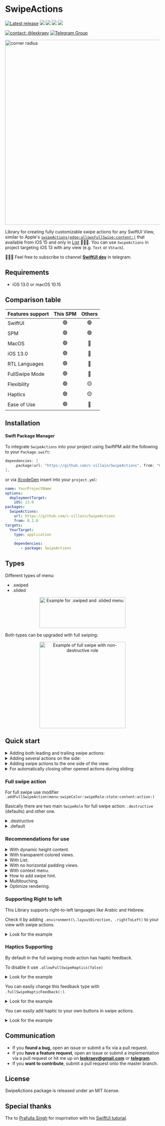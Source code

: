 # SwipeActions

[![Latest release](https://img.shields.io/github/v/release/c-villain/SwipeActions?color=brightgreen&label=version)](https://github.com/c-villain/SwipeActions/releases/latest)
[![](https://img.shields.io/endpoint?url=https%3A%2F%2Fswiftpackageindex.com%2Fapi%2Fpackages%2Fc-villain%2FSwipeActions%2Fbadge%3Ftype%3Dswift-versions)](https://swiftpackageindex.com/c-villain/SwipeActions)
[![](https://img.shields.io/endpoint?url=https%3A%2F%2Fswiftpackageindex.com%2Fapi%2Fpackages%2Fc-villain%2FSwipeActions%2Fbadge%3Ftype%3Dplatforms)](https://swiftpackageindex.com/c-villain/SwipeActions)
[![](https://img.shields.io/badge/SPM-supported-DE5C43.svg?color=brightgreen)](https://swift.org/package-manager/)
![](https://img.shields.io/github/license/c-villain/SwipeActions)

[![contact: @lexkraev](https://img.shields.io/badge/contact-%40lexkraev-blue.svg?style=flat)](https://t.me/lexkraev)
[![Telegram Group](https://img.shields.io/endpoint?color=neon&style=flat-square&url=https%3A%2F%2Ftg.sumanjay.workers.dev%2Fswiftui_dev)](https://telegram.dog/swiftui_dev)

<p align="left">
<img src="Sources/Gifs/teaser.jpg" alt="corner radius" width="600">
</p>

Library for creating fully customizable swipe actions for any SwiftUI View, similar to Apple's [```swipeActions(edge:allowsFullSwipe:content:)```](https://developer.apple.com/documentation/swiftui/view/swipeactions(edge:allowsfullswipe:content:)) that available from iOS 15 and only in [List](https://developer.apple.com/documentation/swiftui/lists) 🤷🏼‍♂️.
You can use ```SwipeActions``` in project targeting iOS 13 with any view (e.g. ```Text``` or ```VStack```).

👨🏻‍💻 Feel free to subscribe to channel **[SwiftUI dev](https://t.me/swiftui_dev)** in telegram.

## Requirements

- iOS 13.0 or macOS 10.15

## Comparison table

| Features support | This SPM | Others |
| :---         |     :---:      |          :---:  |
| SwiftUI   | 🟢     | 🟢     |
| SPM    | 🟢        | 🟢       |
| MacOS    | 🟢        | 🔴       |
| iOS 13.0    | 🟢        | 🔴       |
| RTL Languages    | 🟢        | 🔴       |
| FullSwipe Mode   | 🟢        | 🔴       |
| Flexibility   | 🟢        | 🟡       |
| Haptics   | 🟢        | 🟡       |
| Ease of Use    | 🟢        | 🔴       | 


## Installation

#### Swift Package Manager

To integrate ```SwipeActions``` into your project using SwiftPM add the following to your `Package.swift`:

```swift
dependencies: [
    .package(url: "https://github.com/c-villain/SwipeActions", from: "0.1.0"),
],
```
or via [XcodeGen](https://github.com/yonaskolb/XcodeGen) insert into your `project.yml`:

```yaml
name: YourProjectName
options:
  deploymentTarget:
    iOS: 13.0
packages:
  SwipeActions:
    url: https://github.com/c-villain/SwipeActions
    from: 0.1.0
targets:
  YourTarget:
    type: application
    ...
    dependencies:
       - package: SwipeActions
```

## Types

Different types of menu: 
- .swiped
- .slided

<p align="center">
<img src="Sources/Gifs/menuTypes.gif" alt="Example for .swiped and .slided menu" height="100" width="280">
</p>

Both types can be upgraded with full swiping:

<p align="center">
<img src="Sources/Gifs/fullSwipe.gif" alt="Example of full swipe with non-destructive role" width="280">
</p> 

## Quick start

<details>
  <summary>Adding both leading and trailing swipe actions:</summary>

<p align="center">
<img src="Sources/Gifs/both.gif" alt="Example with leading and trailing swipes" height="160" width="280">
</p>

Use ```Leading { ... }``` and ```Trailing { ... }``` closures inside ```.addSwipeAction { ... }``` modifier:

```swift
import SwipeActions

struct YourView: View {
    
    var body: some View {
        ScrollView {
            LazyVStack {
                ForEach(1...100, id: \.self) { cell in
                    Text("Cell \(cell)")
                        .frame(height: 50, alignment: .center)
                        .frame(maxWidth: .infinity)
                        .contentShape(Rectangle())
                        .addSwipeAction {
                            Leading { //<= HERE 
                                Button {
                                    print("edit \(cell)")
                                } label: {
                                    Image(systemName: "pencil")
                                        .foregroundColor(.white)
                                }
                                .frame(width: 60, height: 50, alignment: .center)
                                .contentShape(Rectangle())
                                .background(Color.green)

                            }
                            Trailing { //<= HERE 
                                HStack(spacing: 0) {
                                    Button {
                                        print("remove \(cell)")
                                    } label: {
                                        Image(systemName: "trash")
                                            .foregroundColor(.white)
                                    }
                                    .frame(width: 60, height: 50, alignment: .center)
                                    .contentShape(Rectangle())
                                    .background(Color.red)
    
                                    Button {
                                        print("Inform \(cell)")
                                    } label: {
                                        Image(systemName: "bell.slash.fill")
                                            .foregroundColor(.white)
                                    }
                                    .frame(width: 60, height: 50, alignment: .center)
                                    .background(Color.blue)
                                }
                            }
                        }
                }
            }
        }
    }
}
```

</details>

<details>
  <summary>Adding several actions on the side:</summary>

Don't forget that your actions are subviews in general and buttons or smth else particularly. Please arrange them:

```swift
YourView()
.addSwipeAction(edge: .trailing) {
    HStack(spacing: 0) { // <= 👀 Look here 
        Rectangle()
            .fill(Color.green.opacity(0.8))
            .frame(width: 8.0, height: 80)
        
        Button {
        } label: {
            Image(systemName: "message")
                .foregroundColor(.white)
                .frame(width: 60, height: 80)
                .contentShape(Rectangle())
        }
        .background(Color.blue)
    }
}

```

</details>


<details>
  <summary>Adding swipe actions to the one side of the view:</summary>

<p align="center">
<img src="Sources/Gifs/trailing.gif" alt="Example with trailing swipe menu" height="160" width="280">
</p>

Use ```.addSwipeAction(edge: ) { ... }``` modifier, ```edge``` - a ```HorizontalAlignment``` value input parameter - with two cases of using ```.leading``` or ```.trailing```

```swift
import SwipeActions

struct YourView: View {
    
    var body: some View {
        ScrollView {
            LazyVStack {
                ForEach(1...100, id: \.self) { cell in
                    Text("Cell \(cell)")
                        .frame(height: 50, alignment: .center)
                        .frame(maxWidth: .infinity)
                        .contentShape(Rectangle())
                        .addSwipeAction(edge: .trailing) { // <= choose here .trailing or .leading
                            HStack(spacing: 0) {
                                Button {
                                    print("remove \(cell)")
                                } label: {
                                    Image(systemName: "trash")
                                        .foregroundColor(.white)
                                }
                                .frame(width: 60, height: 50, alignment: .center)
                                .contentShape(Rectangle())
                                .background(Color.red)
                                
                                Button {
                                    print("Inform \(cell)")
                                } label: {
                                    Image(systemName: "bell.slash.fill")
                                        .foregroundColor(.white)
                                }
                                .frame(width: 60, height: 50, alignment: .center)
                                .background(Color.blue)
                            }
                        }
                }
            }
        }
    }
}
```

</details>

<details>
  <summary>For automatically closing other opened actions during sliding: </summary>
  
<p align="center">
<img src="Sources/Gifs/autoclosing.gif" alt="Example with auto closing swipe actions" width="280">
</p> 
  
  Add ```SwipeState``` var to your ```View``` and pass it as a ```binding``` in ```.addSwipeAction(state:)```:
  
  ```swift
  
struct YourView: View {  
     @State var state: SwipeState = .untouched // <= HERE

     var body: some View {
          ScrollView {
               VStack(spacing: 2) {
                   ForEach(1 ... 30, id: \.self) { cell in
                       Text("Cell \(cell)")
                           .addSwipeAction(state: $state) { // <= HERE
                              ....
                           }
                    }
               }
          }
     }
}
```
  
 </details>
 
### Full swipe action
  
  For full swipe use modifier ```.addFullSwipeAction(menu:swipeColor:swipeRole:state:content:action:)```
  
  Basically there are two main ```SwipeRole``` for full swipe action: ```.destructive``` (defaults) and other one.
  
  <details>
  <summary>.destructive</summary>
  
  This role is used for closing/hiding/removing cell.
  
  
<p align="center">
<img src="Sources/Gifs/destructiveFullSwipe.gif" alt="Example of full swipe with destructive role" width="280">
</p> 
     
  
  ```swift
  
struct YourView: View {  
     
     @State var range: [Int] = [1,2,3,4,5,6,7,8,9,10]

     var body: some View {
          ScrollView {
               VStack(spacing: 2) {
                   ForEach(range, id: \.self) { cell in
                       Text("Cell \(cell)")
                           .addFullSwipeAction(
                               menu: .slided,
                               swipeColor: .red) { // <= Color is the same as last button in Trailing for full effect 
                                    Leading { 
                                        ...
                                    }
                                    Trailing {
                                        ...
                                        
                                        Button {
                                            withAnimation { 
                                                if let index = range.firstIndex(of: cell) {
                                                    range.remove(at: index)
                                                }
                                            }
                                        } label: {
                                            Image(systemName: "trash")
                                                .foregroundColor(.white)
                                        }
                                        .contentShape(Rectangle())
                                        .frame(width: 60)
                                        .frame(maxHeight: .infinity)
                                        .background(Color.red) // <=== Look here
                                    }
                                } action: { // <= action for full swiping
                                    withAnimation {
                                        if let index = range.firstIndex(of: cell) {
                                            range.remove(at: index)
                                        }
                                    }
                                }
                    }
               }
          }
     }
}
```
   </details>
   
   
  <details>
  <summary>.default</summary>
  
  This role is used for making some action on cell.
  
<p align="center">
<img src="Sources/Gifs/nondestructiveFullSwipe.gif" alt="Example of full swipe with non-destructive role" width="280">
</p> 
     
  
  ```swift
  
struct YourView: View {  ]

     var body: some View {
          ScrollView {
               VStack(spacing: 2) {
                   ForEach(1...10, id: \.self) { cell in
                       Text("Cell \(cell)")
                           .addFullSwipeAction(menu: .slided,
                                               swipeColor: .green, // <=== Color is the same as last button in Trailing for full effect 
                                               swipeRole: .defaults) {  // <=== Add this parameter
                                    Leading { 
                                        ...
                                    }
                                    Trailing {
                                        HStack(spacing: 0) {
                                            ...
                                            
                                            Button {
            
                                            } label: {
                                                Image(systemName: "trash")
                                                    .foregroundColor(.white)
                                            }
                                            .contentShape(Rectangle())
                                            .frame(width: 60)
                                            .frame(maxHeight: .infinity)
                                            .background(Color.green) // <=== Look here
                                        }
                                    }
                                } action: { // <=== action for full swiping
                                    ...
                                }
                    }
               }
          }
     }
}
```
   </details>
 
### Recommendations for use

<details>
  <summary>With dynamic height content.</summary>
 
 
use ```.frame(maxHeight: .infinity)```

```swift
YourView()
    .addSwipeAction(menu: .slided, edge: .trailing) {
        Button {
            ...
        } label: {
            Image("trash")
                .font(.system(size: 20.0))
                .foregroundColor(.white)
                .frame(width: 68, alignment: .center)
                .frame(maxHeight: .infinity) // <= Look here
                .background(.red)
        }
    }
```

</details>

<details>
  <summary>With transparent colored views.</summary>
 
 There is *no* restrictions or any recommendations for using with ```.slided``` type! 
 
 With ```.swiped``` use *non-tranparent* color layer or the same color with ```alfa = 1.0```:

```swift
ForEach(1 ... 30, id: \.self) { cell in
   Text("Cell \(cell)")
       .padding()
       .frame(height: 80)
       .frame(maxWidth: .infinity)
       //.background(Color.green.opacity(0.2)) // <== ❌ DON'T USE SUCH WAY!
       //.background(Color(red: 0.841, green: 0.956, blue: 0.868)) // <== ✅ USE THIS WAY!
       .background( // <== OR THIS WAY!
           ZStack {
               Color(UIColor.systemBackground) // non-transparent color layer
               Color.green.opacity(0.2)
           }
       )
       .contentShape(Rectangle())
       .listStyle(.plain)
       .addSwipeAction(menu: .swiped, // <=== SWIPED TYPE
                       state: $state) {
           Leading {
           ...
           }
       }
       ...
 }
```
</details>

<details>
  <summary>With List.</summary>

Basically if you have minimum deployments target for your app is iOS 15 I recommend to use Apple's [swipe actions](https://developer.apple.com/documentation/swiftui/view/swipeactions(edge:allowsfullswipe:content:)) for List. Anyway you may use this.

Due to some features for working with ```List``` you should:

 - specify a frame for cell width, e.g. ```.frame(width: UIScreen.main.bounds.size.width - 32, height: 80)``` and a frame for buttons on swipe actions, e.g. ```.frame(width: 60, height: 80)```. Note that height in frames should be the same!
 
 - add modifier ```.onTapGesture { ... }``` for cell to override tapping on swipe action buttons
 
 - add modifier ```.listRowInsets(EdgeInsets())``` for cell
 
```swift
List(elements) { e in
    Text(e.name)
        .frame(width: UIScreen.main.bounds.size.width - 32, height: 80) // <= HERE
        .background(Color(UIColor.systemBackground))
        .onTapGesture { // <=== HERE
            print("on cell tap!")
        }
        .addSwipeAction(menu: .swiped,
                        edge: .trailing,
                        state: $state) {
            Button {
                print("remove")
            } label: {
                Image(systemName: "trash")
                    .foregroundColor(.white)
            }
            .frame(width: 60, height: 80, alignment: .center) // <= HERE
            .contentShape(Rectangle())
            .background(Color.red)
        }
                        .listRowInsets(EdgeInsets()) // <=== HERE
}
.padding(16)
```

Look for code in the example.

</details>

<details>
  <summary>With no horizontal padding views.</summary>

To avoid effect when content in swipe actions started showing immediately after view with no horizontal padding

<p align="center">
<img src="Sources/Gifs/demoWithoutInsets.gif" alt="Demo without insets" width="280">
</p>

in ```.addSwipeAction { ... }``` add ```Rectangle``` filled with *same* color as root view:

<p align="center">
<img src="Sources/Gifs/demoWithInsets.gif" alt="Demo with insets" width="280">
</p>

```swift
 YourView()
     .frame(height: 80)
     .frame(maxWidth: .infinity)
     .background(Color.green.opacity(0.8)) // <= Look here
     .addSwipeAction(edge: .trailing) {
        HStack(spacing: 0) {
             Rectangle() // <=== HERE!
                 .fill(Color.green.opacity(0.8)) // <= 💡 Don't forget!
                 .frame(width: 8.0, height: 80)
    
             Button {
             } label: {
                 Image(systemName: "message")
                     .foregroundColor(.white)
             }
             .frame(width: 60, height: 80)
             .contentShape(Rectangle())
             .background(Color.blue)
        }
     }
```

</details>

<details>
  <summary>With context menu.</summary>

<p align="center">
<img src="Sources/Gifs/withContextMenuDemo.gif" alt="Demo without insets" width="280">
</p>

Due to some difficulties for SwiftUI to detect gestures for sliding view and opening context menu I recommend you to use
`.contextMenu` after `.addSwipeAction` (or `addFullSwipeAction`):

```swift
 YourView()
     .frame(height: 80)
     .frame(maxWidth: .infinity)
    .contentShape(Rectangle()) 
    .padding()
    .background(Color(UIColor.systemBackground))
    .addFullSwipeAction(...) { ... }  // <=== Look here!
    .contextMenu { ... }
```

Actually if you don't use `.contentShape(Rectangle())`, you can also add `.contextMenu` before `.addSwipeAction` (or `addFullSwipeAction`):

```swift
 YourView()
     .frame(height: 80)
     .frame(maxWidth: .infinity)
    //.contentShape(Rectangle()) // <=== Look here!
    .padding()
    .contextMenu { ... } // <=== Look here!
    .background(Color(UIColor.systemBackground))
    .addFullSwipeAction(...) { ... } // <=== Look here!
```

</details>

<details>
  <summary>How to add swipe hint.</summary>

Use modifier `.swipeHint`:

The place for applying this modifier depends on type of menu.

Add `.swipeHint` strictly after `.addSwipeAction` for `.slided` type of menu 👇🏻
```swift
ForEach(range, ...) {
    YourCell()
        ...
        .addFullSwipeAction(
            menu: .slided, // <== LOOK HERE
            swipeColor: .red,
            state: $state) {
                Leading {
                    ...
                }
                Trailing {
                    ...
                }
            }
        .swipeHint(cell == range.first, hintOffset: 120.0) // for trailing <== LOOK HERE
        .swipeHint(cell == range[1] , hintOffset: -120.0) // for leading <== LOOK HERE
    ...
}
```

Add `.swipeHint` strictly before `.addSwipeAction` for `.swiped` type of menu 👇🏻
```swift
ForEach(range, ...) {
    YourCell()
        ...
        .swipeHint(cell == range.first, hintOffset: 120.0) // for trailing <== LOOK HERE
        .swipeHint(cell == range[1], hintOffset: -120.0) // for leading <== LOOK HERE
        .addFullSwipeAction(
            menu: .swiped, // <== Look here
            swipeColor: .red,
            state: $state) {
                Leading {
                    ...
                }
                Trailing {
                    ...
                }
            }
    ...
}
```

</details>


<details>
    <summary>Multitouching.</summary>

Due to SwiftUI philosophy is not quite possible to control multitouching in general and dragging several cells particularly. Anyway we can disable multitouch with special view modifier: `.allowMultitouching(false)` based on UIKit. Add this modifier strictly before using swipe actions:

```swift
...
YourView(...)
      .allowMultitouching(false) // <= Look here
      .addSwipeAction( ...) {
        ...
      }
...
```
By default this flag is true. Using this modifier will repeat telegram's behaviour where you can drag only one cell during multitouching. 

Actually the problem exist only in fullswiping mode. In default mode you can drag several cells but after ending touching only one will be opened.

But as soon as this solution is based on UIKit you can't optimise rendering of `YourView` with `drawingGroup()`:
```swift
...
YourView(...)
      .allowMultitouching(false) // <= look here
      .addSwipeAction( ...) {
        ...
      }
      .drawingGroup() // <=  ❌ DON'T DO THAT
...
```

You'll definitely get this:

<img width="338" alt="Drawing group after swipeactions" src="https://github.com/user-attachments/assets/b8671c69-a5e1-4ca7-8d62-67b68bd2d33f">

Actually rendering will be optimizing by SwiftUI engine... For full control you can add view modifier `.identifier(your id)` to `YourView(...)`
</details>

<details>
    <summary>Optimize rendering.</summary>

To control view's id for optimizing you should use modifier `.identifier(your id)`:

```swift
ForEach(...) { cell in
     YourView(cell)
         .addSwipeAction(...) {}
         .identifier(cell) // <= Look here
 }
```

Actually if you forget to add identifier this don't worry, id will be added manually.

</details>

### Supporting Right to left

This Library supports right-to-left languages like Arabic and Hebrew. 

Check it by adding `.environment(\.layoutDirection, .rightToLeft)` to your view with swipe actions.

<details>
<summary>Look for the example</summary>

```swift
struct ContentView: View {
    var body: some View {
        LazyVStack {
            ForEach(0..<5) { index in
                Text("Item \(index)")
                    .swipeActions {
                        Button("Delete") {
                            print("Item deleted")
                        }
                        .tint(.red)
                    }
            }
        }
        .environment(\.layoutDirection, .rightToLeft) // <= Look here
    }
}
```

</details>

### Haptics Supporting 

By default in the full swiping mode action has haptic feedback.

To disable it use `.allowFullSwipeHaptics(false)`

<details>
<summary>Look for the example</summary>

```swift
YourView()
    .addFullSwipeAction(...) { ... }
    .allowFullSwipeHaptics(false) // <= Look here
```

</details>

You can easily change this feedback type with `.fullSwipeHapticFeedback(:)`.

<details>
<summary>Look for the example</summary>

```swift
YourView()
    .addFullSwipeAction(...) { ... }
    .fullSwipeHapticFeedback(.medium()) // <= Look here
```

</details>

You can easily add haptic to your own buttons in swipe actions.

<details>
<summary>Look for the example</summary>

```swift
YourView()
    .addFullSwipeAction(...) { 
        ... 
    Trailing {
        Button {
            HapticsProvider.sendHapticFeedback(.heavy()) // <= Look here
                ...
            } label: { ... }
     }
}
```

</details>

## Communication

- If you **found a bug**, open an issue or submit a fix via a pull request.
- If you **have a feature request**, open an issue or submit a implementation via a pull request or hit me up on **lexkraev@gmail.com** or **[telegram](https://t.me/lexkraev)**.
- If you **want to contribute**, submit a pull request onto the master branch.

## License

SwipeActions package is released under an MIT license.

## Special thanks

Thx to [Prafulla Singh](https://prafullkumar77.medium.com/) for inspriration with his [SwiftUI tutorial](https://prafullkumar77.medium.com/swiftui-how-to-make-custom-swipe-able-cell-727a27abdddd).
